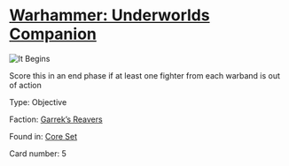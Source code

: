 # [Warhammer: Underworlds Companion](https://guidokessels.github.io/wh-underworlds)

  

![It Begins](https://warhammerunderworlds.com/wp-content/uploads/sites/6/2017/12/005_ENG-It-Begins.png)

Score this in an end phase if at least one fighter from each warband is out of action

Type: Objective

Faction: [Garrek’s Reavers](https://guidokessels.github.io/wh-underworlds/factions/garreks-reavers.md)

Found in: [Core Set](https://guidokessels.github.io/wh-underworlds/locations/core-set.md)

Card number: 5
